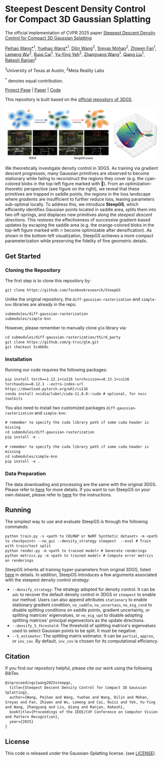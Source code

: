 # Steepest Descent Density Control for Compact 3D Gaussian Splatting

The official implementation of CVPR 2025 paper [Steepest Descent Density Control for Compact 3D Gaussian Splatting
](https://arxiv.org/abs/2505.05587)

[Peihao Wang*](https://peihaowang.github.io/)<sup>1</sup>,
[Yuehao Wang*](https://yuehaolab.com/)<sup>1</sup>,
[Dilin Wang](https://wdilin.github.io/)<sup>2</sup>,
[Sreyas Mohan](https://sreyas-mohan.github.io/)<sup>2</sup>,
[Zhiwen Fan](https://zhiwenfan.github.io/)<sup>1</sup>,
[Lemeng Wu](https://sites.google.com/view/lemeng-wu/home)<sup>2</sup>,
[Ruisi Cai](https://cairuisi.github.io/)<sup>1</sup>,
[Yu-Ying Yeh](https://yuyingyeh.github.io/)<sup>2</sup>,
[Zhangyang Wang](https://vita-group.github.io/)<sup>1</sup>,
[Qiang Liu](https://www.cs.utexas.edu/~lqiang/)<sup>1</sup>,
[Rakesh Ranjan](https://scholar.google.com/citations?user=8KF99lYAAAAJ&hl=en)<sup>2</sup>

<sup>1</sup>University of Texas at Austin, <sup>2</sup>Meta Reality Labs

<sup>*</sup> denotes equal contribution.

[Project Page](https://vita-group.github.io/SteepGS/) | [Paper](https://arxiv.org/abs/2505.05587) | [Code](https://github.com/facebookresearch/SteepGS)

This repository is built based on the [official repository of 3DGS](https://github.com/graphdeco-inria/gaussian-splatting).

![](assets/teaser.png)

We theoretically investigate density control in 3DGS. As training via gradient descent progresses, many Gaussian primitives are observed to become stationary while failing to reconstruct the regions they cover (e.g. the cyan-colored blobs in the top-left figure marked with 🧊). From an optimization-theoretic perspective (see figure on the right), we reveal that these primitives are trapped in saddle points, the regions in the loss landscape where *gradients* are insufficient to further reduce loss, leaving parameters sub-optimal locally. To address this, we introduce **SteepGS**, which efficiently identifies Gaussian points located in saddle area, splits them into two off-springs, and displaces new primitives along the *steepest descent directions*. This restores the effectiveness of successive gradient-based updates by escaping the saddle area (e.g. the orange-colored blobs in the top-left figure marked with 🔥 become optimizable after densification). As shown in the
bottom-left visualization, SteepGS achieves a more compact parameterization while preserving the fidelity of fine geometric details.

## Get Started

### Cloning the Repository

The first step is to clone this repository by:
```shell
git clone https://github.com/facebookresearch/SteepGS
```

Unlike the original repository, the `diff-gaussian-rasterization` and `simple-knn` libraries are already in the repo.

```shell
submodules/diff-gaussian-rasterization
submodules/simple-knn
```

However, please remember to manually clone `glm` library via:
```shell
cd submodules/diff-gaussian-rasterization/third_party
git clone https://github.com/g-truc/glm.git
git checkout 5c46b9c
```


### Installation

Running our code requires the following packages:

```shell
pip install torch==1.12.1+cu116 torchvision==0.13.1+cu116 torchaudio==0.12.1 --extra-index-url https://download.pytorch.org/whl/cu116
conda install nvidia/label/cuda-11.8.0::cuda # optional, for nvcc toolkits
```

You also need to install two customized packages `diff-gaussian-rasterization` and `simple-knn`:

```shell
# remember to specify the cuda library path if some cuda header is missing
cd submodules/diff-gaussian-rasterization
pip install -e .

# remember to specify the cuda library path if some cuda header is missing
cd submodules/simple-knn
pip install -e .
```

### Data Preparation

The data downloading and processing are the same with the original 3DGS. Please refer to [here](https://github.com/graphdeco-inria/gaussian-splatting?tab=readme-ov-file#running) for more details. If you want to run SteepGS on your own dataset, please refer to [here](https://github.com/graphdeco-inria/gaussian-splatting?tab=readme-ov-file#processing-your-own-scenes) for the instructions.


## Running

The simplest way to use and evaluate SteepGS is through the following commands:

```shell
python train.py -s <path to COLMAP or NeRF Synthetic dataset> -m <path to checkpoint> --no_gui --density_strategy steepest  --eval # Train with train/test split
python render.py -m <path to trained model> # Generate renderings
python metrics.py -m <path to trained model> # Compute error metrics on renderings
```

SteepGS inherits all training hyper-parameters from original 3DGS, listed [here](https://github.com/graphdeco-inria/gaussian-splatting?tab=readme-ov-file#running) in details. In addition, SteepGS introduces a few arguments associated with the steepest density control strategy:

- `--densify_strategy`: The strategy adopted for density control. It can be `adc` to recover the default density control in 3DGS or `steepest` to enable our method. Users can also append attributes `stationary` to enable stationary gradient condition, `no_saddle`, `no_uncertain`, `no_eig_cond` to disable splitting conditions on saddle points, gradient uncertainty, or splitting matrices' eigenvalues, or `no_eig_upd` to disable adopting splitting matrices' principal eigenvectors as the update directions.
- `--densify_S_threshold`: The threshold of splitting matrice's eigenvalues used to select Gaussian points to be split. It must be negative.
- `--S_estimator`: The splitting matrix estimator. It can be `partial`, `approx`, or `inv_cov`. By default, `inv_cov` is chosen for its computational efficiency.


## Citation

If you find our repository helpful, please cite our work using the following BibTex.

```
@inproceedings{wang2025steepgs,
  title={Steepest Descent Density Control for Compact 3D Gaussian Splatting},
  author={Wang, Peihao and Wang, Yuehao and Wang, Dilin and Mohan, Sreyas and Fan, Zhiwen and Wu, Lemeng and Cai, Ruisi and Yeh, Yu-Ying and Wang, Zhangyang and Liu, Qiang and Ranjan, Rakesh},
  booktitle={Proceedings of the IEEE/CVF Conference on Computer Vision and Pattern Recognition},
  year={2025}
}
```

## License
This code is released under the Gaussian-Splatting license. (see [LICENSE](LICENSE.md)).

